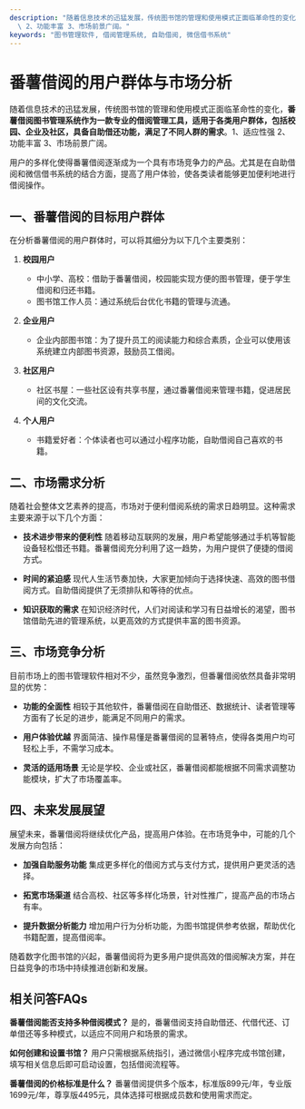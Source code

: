 ```yaml
---
description: "随着信息技术的迅猛发展，传统图书馆的管理和使用模式正面临革命性的变化，**番薯借阅图书管理系统作为一款专业的借阅管理工具，适用于各类用户群体，包括校园、企业及社区，具备自助借还功能，满足了不同人群的需求**。1、适应性强\
  \ 2、功能丰富 3、市场前景广阔。"
keywords: "图书管理软件, 借阅管理系统, 自助借阅, 微信借书系统"
---
```

# 番薯借阅的用户群体与市场分析

随着信息技术的迅猛发展，传统图书馆的管理和使用模式正面临革命性的变化，**番薯借阅图书管理系统作为一款专业的借阅管理工具，适用于各类用户群体，包括校园、企业及社区，具备自助借还功能，满足了不同人群的需求**。1、适应性强 2、功能丰富 3、市场前景广阔。

用户的多样化使得番薯借阅逐渐成为一个具有市场竞争力的产品。尤其是在自助借阅和微信借书系统的结合方面，提高了用户体验，使各类读者能够更加便利地进行借阅操作。

## 一、番薯借阅的目标用户群体

在分析番薯借阅的用户群体时，可以将其细分为以下几个主要类别：

1. **校园用户**
   - 中小学、高校：借助于番薯借阅，校园能实现方便的图书管理，便于学生借阅和归还书籍。
   - 图书馆工作人员：通过系统后台优化书籍的管理与流通。

2. **企业用户**
   - 企业内部图书馆：为了提升员工的阅读能力和综合素质，企业可以使用该系统建立内部图书资源，鼓励员工借阅。

3. **社区用户**
   - 社区书屋：一些社区设有共享书屋，通过番薯借阅来管理书籍，促进居民间的文化交流。

4. **个人用户**
   - 书籍爱好者：个体读者也可以通过小程序功能，自助借阅自己喜欢的书籍。

## 二、市场需求分析

随着社会整体文艺素养的提高，市场对于便利借阅系统的需求日趋明显。这种需求主要来源于以下几个方面：

- **技术进步带来的便利性**
  随着移动互联网的发展，用户希望能够通过手机等智能设备轻松借还书籍。番薯借阅充分利用了这一趋势，为用户提供了便捷的借阅方式。

- **时间的紧迫感**
  现代人生活节奏加快，大家更加倾向于选择快速、高效的图书借阅方式。自助借阅提供了无须排队和等待的优点。

- **知识获取的需求**
  在知识经济时代，人们对阅读和学习有日益增长的渴望，图书馆借助先进的管理系统，以更高效的方式提供丰富的图书资源。

## 三、市场竞争分析

目前市场上的图书管理软件相对不少，虽然竞争激烈，但番薯借阅依然具备非常明显的优势：

- **功能的全面性**
  相较于其他软件，番薯借阅在自助借还、数据统计、读者管理等方面有了长足的进步，能满足不同用户的需求。

- **用户体验优越**
  界面简洁、操作易懂是番薯借阅的显著特点，使得各类用户均可轻松上手，不需学习成本。

- **灵活的适用场景**
  无论是学校、企业或社区，番薯借阅都能根据不同需求调整功能模块，扩大了市场覆盖率。

## 四、未来发展展望

展望未来，番薯借阅将继续优化产品，提高用户体验。在市场竞争中，可能的几个发展方向包括：

- **加强自助服务功能**
  集成更多样化的借阅方式与支付方式，提供用户更灵活的选择。

- **拓宽市场渠道**
  结合高校、社区等多样化场景，针对性推广，提高产品的市场占有率。

- **提升数据分析能力**
  增加用户行为分析功能，为图书馆提供参考依据，帮助优化书籍配置，提高借阅率。

随着数字化图书馆的兴起，番薯借阅将为更多用户提供高效的借阅解决方案，并在日益竞争的市场中持续推进创新和发展。

## 相关问答FAQs

**番薯借阅能否支持多种借阅模式？**
是的，番薯借阅支持自助借还、代借代还、订单借还等多种模式，以适应不同用户和场景的需求。

**如何创建和设置书馆？**
用户只需根据系统指引，通过微信小程序完成书馆创建，填写相关信息后即可启动设置，包括借阅流程等。

**番薯借阅的价格标准是什么？**
番薯借阅提供多个版本，标准版899元/年，专业版1699元/年，尊享版4495元，具体选择可根据成员数和使用需求而定。
